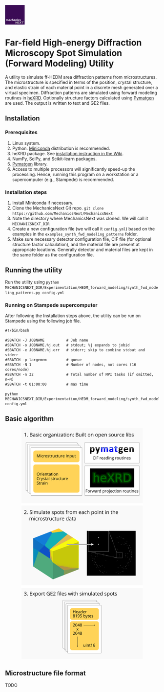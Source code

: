 <img src="https://github.com/MechanicsNext/MechanicsNext/blob/master/MeshnicsNext_Assets/mechanics_next_wordmark.png" width=64px>

# Far-field High-energy Diffraction Microscopy Spot Simulation (Forward Modeling) Utility

A utility to simulate ff-HEDM area diffraction patterns from microstructures. The microstructure is specified in terms of
the position, crystal structure, and elastic strain of each material point in a discrete mesh generated over a virtual 
specimen. Diffraction patterns are simulated using forward modeling routines in [heXRD](https://github.com/praxes/hexrd).
Optionally structure factors calculated using [Pymatgen](http://pymatgen.org/) are used. The output is written to text
and GE2 files.

## Installation
### Prerequisites
1. Linux system.
2. Python. [Miniconda](https://conda.io/miniconda.html) distribution is recommended.
3. heXRD package. See [installation instruction in the Wiki](https://github.com/MechanicsNext/MechanicsNext/wiki/heXRD-on-Stampede).
4. NumPy, SciPy, and Scikit-learn packages.
5. [Pymatgen](http://pymatgen.org/#conda-install-recommended) library.
6. Access to multiple processors will significantly speed-up the processing. Hence,
running this program on a workstation or a supercomputer (e.g., Stampede) is recommended.

### Installation steps
1. Install Miniconda if necessary.
2. Clone the MechanicsNext Git repo. `git clone https://github.com/MechanicsNext/MechanicsNext`
3. Note the directory where MechanicsNext was cloned. We will call it `MECHANICSNEXT_DIR`
4. Create a new configuration file (we will call it `config.yml`) based on the examples in the `examples_synth_fwd_modeling_patterns` folder.
5. Make sure necessary detector configuration file, CIF file (for optional structure factor calculation), and the material file are present at appropriate locations. Generally
detector and material files are kept in the same folder as the configuration file.

## Running the utility
Run the utility using `python MECHANICSNEXT_DIR/Experimentation/HEDM_forward_modeling/synth_fwd_modeling_patterns.py config.yml`

### Running on Stampede supercomputer
After following the Installation steps above, the utility can be run on Stampede using the following job file.

```
#!/bin/bash

#SBATCH -J JOBNAME          # Job name
#SBATCH -o JOBNAME.%j.out   # stdout; %j expands to jobid
#SBATCH -e JOBNAME.%j.err   # stderr; skip to combine stdout and stderr
#SBATCH -p largemem         # queue
#SBATCH -N 1                # Number of nodes, not cores (16 cores/node)
#SBATCH -n 32               # Total number of MPI tasks (if omitted, n=N)
#SBATCH -t 01:00:00         # max time

python MECHANICSNEXT_DIR/Experimentation/HEDM_forward_modeling/synth_fwd_modeling_patterns.py config.yml
```

## Basic algorithm

<p align="center">
  <img src="https://github.com/MechanicsNext/MechanicsNext/blob/master/MeshnicsNext_Assets/Experimentation_HEDM_forward_modeling_algorithm.png" width=400px>
</p>


## Microstructure file format
TODO

